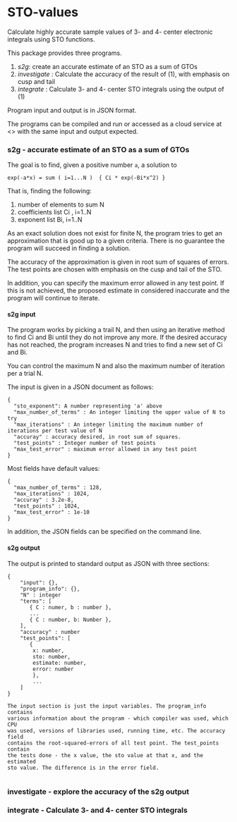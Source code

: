 # STO-values
Calculate highly accurate sample values of 3- and 4- center electronic integrals using STO functions.

This package provides three programs. 

1. _s2g_: create an accurate estimate of an STO as a sum of GTOs
1. _investigate_ : Calculate the accuracy of the result of (1), with emphasis on cusp and tail
1. _integrate_ : Calculate 3- and 4- center STO integrals using the output of (1)

Program input and output is in JSON format.

The programs can be compiled and run or accessed as a cloud service at <> with the same input and output expected.

###  s2g - accurate estimate of an STO as a sum of GTOs

The goal is to find, given a positive number ```a```, a solution to 

```exp(-a*x) = sum ( i=1...N )  { Ci * exp(-Bi*x^2) }```

That is, finding  the following:

1. number of elements to sum N
1. coefficients list Ci , i=1..N
1. exponent list Bi, i=1..N

As an exact solution does not exist for finite N, the program tries to get an approximation that is good
up to a given criteria. There is no guarantee the program will succeed in finding a solution.

The accuracy of the approximation is given in root sum of squares of errors. The test 
points are chosen with emphasis on the cusp and tail of the STO.

In addition, you can specify the maximum error allowed in any test point. If this is not achieved, the proposed estimate
in considered inaccurate and the program will continue to iterate.

#### s2g input

The program works by picking a trail N, and then using an iterative method to find Ci and Bi until
they do not improve any more. If the desired accuracy has not reached, the program
increases N and tries to find a new set of Ci and Bi.

You can control the maximum N and also the maximum number of iteration
per a trial N. 

The input is given in a JSON document as follows:
```
{
  "sto_exponent": A number representing 'a' above
  "max_number_of_terms" : An integer limiting the upper value of N to try
  "max_iterations" : An integer limiting the maximum number of iterations per test value of N
  "accuray" : accuracy desired, in root sum of squares.
  "test_points" : Integer number of test points
  "max_test_error" : maximum error allowed in any test point
}
```

Most fields have default values:

```
{
  "max_number_of_terms" : 128,
  "max_iterations" : 1024,
  "accuray" : 3.2e-8,
  "test_points" : 1024,
  "max_test_error" : 1e-10
}
```



In addition, the JSON fields can be specified on the command line.

#### s2g output

The output is printed to standard output as JSON with three sections:
```
{
    "input": {},
    "program_info": {},
    "N" : integer
    "terms": [
       { C : numer, b : number },
       ...
       { C : number, b: Number },
    ],
    "accuracy" : number
    "test_points": [
       {
        x: number,
        sto: number,
        estimate: number,
        error: number
        },
        ...
    ] 
}    

The input section is just the input variables. The program_info contains
various information about the program - which compiler was used, which CPU
was used, versions of libraries used, running time, etc. The accuracy field 
contains the root-squared-errors of all test point. The test_points contain
the tests done - the x value, the sto value at that x, and the estimated 
sto value. The difference is in the error field.


```


###  investigate - explore the accuracy of the s2g output


###  integrate - Calculate 3- and 4- center STO integrals
